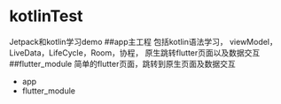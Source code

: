 # kotlinTest
Jetpack和kotlin学习demo
##app主工程
包括kotlin语法学习，
viewModel，LiveData，LifeCycle，Room，协程，
原生跳转flutter页面以及数据交互
##flutter_module
简单的flutter页面，跳转到原生页面及数据交互
+ app
+ flutter_module